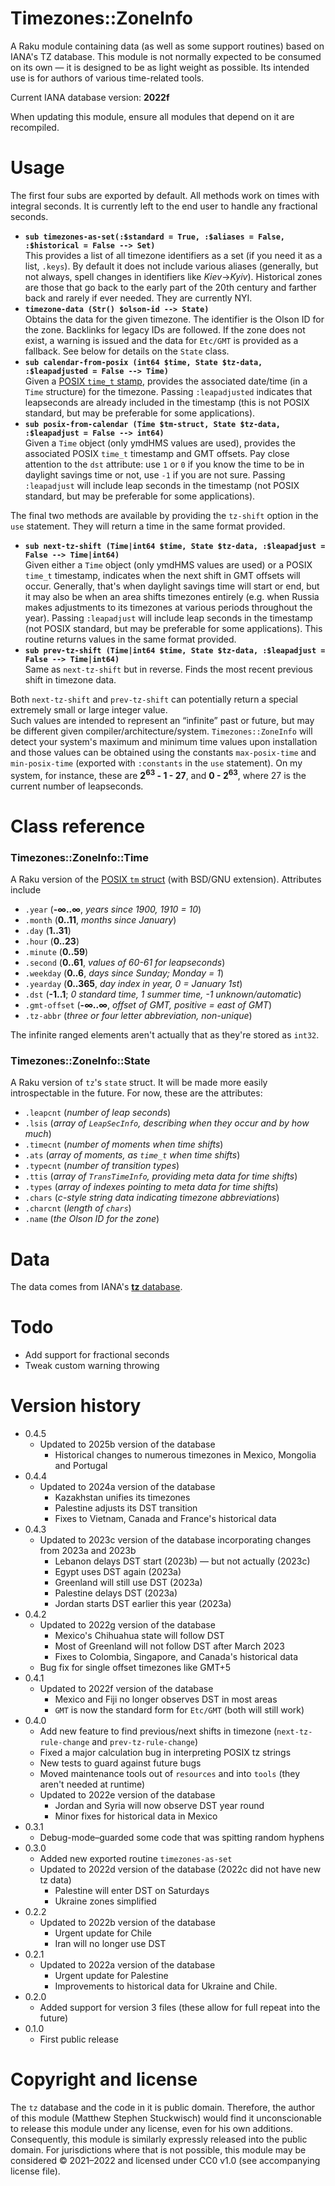 # Timezones::ZoneInfo
A Raku module containing data (as well as some support routines) based on IANA's TZ database.
This module is not normally expected to be consumed on its own — it is designed to be as light weight as possible.
Its intended use is for authors of various time-related tools. 

Current IANA database version: **2022f** 

When updating this module, ensure all modules that depend on it are recompiled.

# Usage
The first four subs are exported by default.  All methods work on times with integral seconds. It is currently left to the end user to handle any fractional seconds.

  * **`sub timezones-as-set(:$standard = True, :$aliases = False, :$historical = False --> Set)`**  
This provides a list of all timezone identifiers as a set (if you need it as a list, `.keys`).  By default it does not include various aliases (generally, but not always, spell changes in identifiers like *Kiev*→*Kyiv*).  Historical zones are those that go back to the early part of the 20th century and farther back and rarely if ever needed.  They are currently NYI.
  * **`timezone-data (Str() $olson-id --> State)`**  
Obtains the data for the given timezone.   The identifier is the Olson ID for the zone.  Backlinks for legacy IDs are followed.  If the zone does not exist, a warning is issued and the data for `Etc/GMT` is provided as a fallback.  See below for details on the `State` class.
  * **`sub calendar-from-posix (int64 $time, State $tz-data, :$leapadjusted = False --> Time)`**  
Given a [POSIX `time_t` stamp](https://www.gnu.org/software/libc/manual/html_node/Time-Types.html), provides the associated date/time (in a `Time` structure) for the timezone.  Passing `:leapadjusted` indicates that leapseconds are already included in the timestamp (this is not POSIX standard, but may be preferable for some applications).
  * **`sub posix-from-calendar (Time $tm-struct, State $tz-data, :$leapadjust = False --> int64)`**  
Given a `Time` object (only ymdHMS values are used), provides the associated POSIX `time_t` timestamp and GMT offsets.  Pay close attention to the `dst` attribute: use `1` or `0` if you know the time to be in daylight savings time or not, use `-1` if you are not sure.  Passing `:leapadjust` will include leap seconds in the timestamp (not POSIX standard, but may be preferable for some applications). 

The final two methods are available by providing the `tz-shift` option in the `use` statement.  They will return a time in the same format provided.

  * **`sub next-tz-shift (Time|int64 $time, State $tz-data, :$leapadjust = False --> Time|int64)`**  
Given either a `Time` object (only ymdHMS values are used) or a POSIX `time_t` timestamp, indicates when the next shift in GMT offsets will occur. Generally, that's when daylight savings time will start or end, but it may also be when an area shifts timezones entirely (e.g. when Russia makes adjustments to its timezones at various periods throughout the year).  Passing `:leapadjust` will include leap seconds in the timestamp (not POSIX standard, but may be preferable for some applications).  This routine returns values in the same format provided.
  * **`sub prev-tz-shift (Time|int64 $time, State $tz-data, :$leapadjust = False --> Time|int64)`**  
Same as `next-tz-shift` but in reverse.  Finds the most recent previous shift in timezone data.

Both `next-tz-shift` and `prev-tz-shift` can potentially return a special extremely small or large integer value.  
Such values are intended to represent an “infinite” past or future, but may be different given compiler/architecture/system.
`Timezones::ZoneInfo` will detect your system's maximum and minimum time values upon installation and those
values can be obtained using the constants `max-posix-time` and `min-posix-time` (exported with `:constants` in the `use` statement).
On my system, for instance, these are **2<sup>63</sup> - 1 - 27**, and **0 - 2<sup>63</sup>**, where 27 is the current number of leapseconds.

# Class reference

### Timezones::ZoneInfo::Time

A Raku version of the [POSIX `tm` struct](https://www.gnu.org/software/libc/manual/html_node/Broken_002ddown-Time.html) (with BSD/GNU extension).  Attributes include 

  * `.year` (**-∞..∞**, *years since 1900, 1910 = 10*)
  * `.month` (**0..11**, *months since January*)
  * `.day` (**1..31**)
  * `.hour` (**0..23**)
  * `.minute` (**0..59**)
  * `.second` (**0..61**, *values of 60-61 for leapseconds*)
  * `.weekday` (**0..6**, *days since Sunday; Monday = 1*)
  * `.yearday` (**0..365**, *day index in year, 0 = January 1st*)
  * `.dst` (**-1..1**; *0 standard time, 1 summer time, -1 unknown/automatic*)
  * `.gmt-offset` (**-∞..∞**, *offset of GMT, positive = east of GMT*)
  * `.tz-abbr` (*three or four letter abbreviation, non-unique*)
  
The infinite ranged elements aren't actually that as they're stored as `int32`.

### Timezones::ZoneInfo::State

A Raku version of `tz`'s `state` struct.  It will be made more easily introspectable in the future.  For now, these are the attributes:
  * `.leapcnt` (*number of leap seconds*)
  * `.lsis` (*array of `LeapSecInfo`, describing when they occur and by how much*)
  * `.timecnt` (*number of moments when time shifts*)
  * `.ats` (*array of moments, as `time_t` when time shifts*)
  * `.typecnt` (*number of transition types*)
  * `.ttis` (*array of `TransTimeInfo`, providing meta data for time shifts*)
  * `.types` (*array of indexes pointing to meta data for time shifts*)
  * `.chars` (*c-style string data indicating timezone abbreviations*)
  * `.charcnt` (*length of `chars`*)
  * `.name` (*the Olson ID for the zone*)

# Data
The data comes from IANA's [**tz** database](https://www.iana.org/time-zones).  

# Todo
  * Add support for fractional seconds
  * Tweak custom warning throwing
  
# Version history
  * 0.4.5
    * Updated to 2025b version of the database
        * Historical changes to numerous timezones in Mexico, Mongolia and Portugal
  * 0.4.4
    * Updated to 2024a version of the database 
        * Kazakhstan unifies its timezones
        * Palestine adjusts its DST transition
        * Fixes to Vietnam, Canada and France's historical data
  * 0.4.3
    * Updated to 2023c version of the database incorporating changes from 2023a and 2023b
      * Lebanon delays DST start (2023b) — but not actually (2023c)
      * Egypt uses DST again (2023a)
      * Greenland will still use DST (2023a)
      * Palestine delays DST (2023a)
      * Jordan starts DST earlier this year (2023a)
  * 0.4.2
    * Updated to 2022g version of the database
      * Mexico's Chihuahua state will follow DST
      * Most of Greenland will not follow DST after March 2023
      * Fixes to Colombia, Singapore, and Canada's historical data
    * Bug fix for single offset timezones like GMT+5
  * 0.4.1
    * Updated to 2022f version of the database
      * Mexico and Fiji no longer observes DST in most areas
      * `GMT` is now the standard form for `Etc/GMT` (both will still work)
  * 0.4.0
    * Add new feature to find previous/next shifts in timezone (`next-tz-rule-change` and `prev-tz-rule-change`)
    * Fixed a major calculation bug in interpreting POSIX tz strings
    * New tests to guard against future bugs
    * Moved maintenance tools out of `resources` and into `tools` (they aren't needed at runtime)
    * Updated to 2022e version of the database
      * Jordan and Syria will now observe DST year round
      * Minor fixes for historical data in Mexico
  * 0.3.1
    * Debug-mode–guarded some code that was spitting random hyphens
  * 0.3.0
    * Added new exported routine `timezones-as-set`
    * Updated to 2022d version of the database (2022c did not have new tz data)
      * Palestine will enter DST on Saturdays
      * Ukraine zones simplified
  * 0.2.2
    * Updated to 2022b version of the database
      * Urgent update for Chile
      * Iran will no longer use DST
  * 0.2.1
    * Updated to 2022a version of the database
      * Urgent update for Palestine
      * Improvements to historical data for Ukraine and Chile.
  * 0.2.0
    * Added support for version 3 files (these allow for full repeat into the future) 
  * 0.1.0
    * First public release
  
# Copyright and license
The `tz` database and the code in it is public domain.  Therefore, the author of this module (Matthew Stephen Stuckwisch) would find it unconscionable to release this module under any license, even for his own additions.  Consequently, this module is similarly expressly released into the public domain.  For jurisdictions where that is not possible, this module may be considered © 2021–2022 and licensed under CC0 v1.0 (see accompanying license file).
